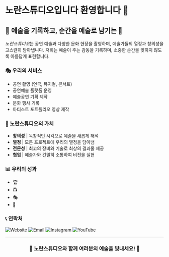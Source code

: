 # 노란스튜디오입니다 환영합니다 👋


## 🎥 예술을 기록하고, 순간을 예술로 남기는 🎨

*노란스튜디오*는 공연 예술과 다양한 문화 현장을 촬영하며, 예술가들의 열정과 창의성을 고스란히 담아냅니다. 저희는 예술이 주는 감동을 기록하며, 소중한 순간을 잊히지 않도록 아름답게 표현합니다.

### 🎭 우리의 서비스

- 공연 촬영 (연극, 뮤지컬, 콘서트)
- 공연예술 플랫폼 운영
- 예술공연 기획 제작
- 문화 행사 기록
- 아티스트 포트폴리오 영상 제작

### 🌟 노란스튜디오의 가치

- **창의성** | 독창적인 시각으로 예술을 새롭게 해석
- **열정** | 모든 프로젝트에 우리의 열정을 담아냄
- **전문성** | 최고의 장비와 기술로 최상의 결과물 제공
- **협업** | 예술가와 긴밀히 소통하여 비전을 실현

### 📊 우리의 성과

- 🏆 
- 📺 
- 🎭 
- 👥 

### 📞 연락처

[![Website](https://img.shields.io/badge/Website-www.noranstudio.com-yellow?style=for-the-badge&logo=google-chrome)](http://www.noranstudio.com)
[![Email](https://img.shields.io/badge/Email-contact%40NoranStudio.com-red?style=for-the-badge&logo=gmail)](mailto:noranstudio0707@gmail.com)
[![Instagram](https://img.shields.io/badge/Instagram-%40Noran__Studio__official-purple?style=for-the-badge&logo=instagram)](https://www.instagram.com/ynoranstudio07/)
[![YouTube](https://img.shields.io/badge/YouTube-Noran%20Studio%20Channel-red?style=for-the-badge&logo=youtube)](https://www.youtube.com/@noran_studio)

---
<h3 align="center">🌟 노란스튜디오와 함께 여러분의 예술을 빛내세요! 🌟</h3>

